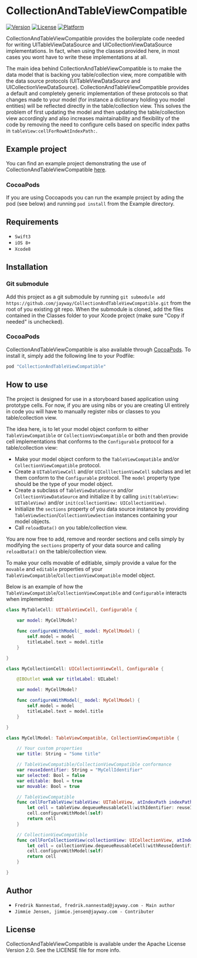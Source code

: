 # CollectionAndTableViewCompatible

[![Version](https://img.shields.io/cocoapods/v/CollectionAndTableViewCompatible.svg?style=flat)](http://cocoapods.org/pods/CollectionAndTableViewCompatible)
[![License](https://img.shields.io/cocoapods/l/CollectionAndTableViewCompatible.svg?style=flat)](http://cocoapods.org/pods/CollectionAndTableViewCompatible)
[![Platform](https://img.shields.io/cocoapods/p/CollectionAndTableViewCompatible.svg?style=flat)](http://cocoapods.org/pods/CollectionAndTableViewCompatible)

CollectionAndTableViewCompatible provides the boilerplate code needed for writing UITableViewDataSource and UICollectionViewDataSource implementations. In fact, when using the classes provided here, in most cases you wont have to write these implementations at all.

The main idea behind CollectionAndTableViewCompatible is to make the data model that is backing you table/collection view, more compatible with the data source protocols (UITableViewDataSource and UICollectionViewDataSource). CollectionAndTableViewCompatible provides a default and completely generic implementation of these protocols so that changes made to your model (for instance a dictionary holding you model entities) will be reflected directly in the table/collection view. This solves the problem of first updating the model and then updating the table/collection view accordingly and also increases maintainability and flexibility of the code by removing the need to configure cells based on specific index paths in `tableView:cellForRowAtIndexPath:`.

## Example project

You can find an example project demonstrating the use of CollectionAndTableViewCompatible [here](https://github.com/jayway/CollectionAndTableViewCompatibleExample).

### CocoaPods
If you are using Cocoapods you can run the example project by ading the pod (see below) and running `pod install` from the Example directory.

## Requirements

- `Swift3`
- `iOS 8+`
- `Xcode8`

## Installation

### Git submodule

Add this project as a git submodule by running `git submodule add https://github.com/jayway/CollectionAndTableViewCompatible.git` from the root of you existing git repo. When the submodule is cloned, add the files contained in the Classes folder to your Xcode project (make sure "Copy if needed" is unchecked).

### CocoaPods

CollectionAndTableViewCompatible is also available through [CocoaPods](http://cocoapods.org). To install
it, simply add the following line to your Podfile:

```ruby
pod "CollectionAndTableViewCompatible"
```

## How to use

The project is designed for use in a storyboard based application using prototype cells. For now, if you are using nibs or you are creating UI entirely in code you will have to manually register nibs or classes to you table/collection view.

The idea here, is to let your model object conform to either `TableViewCompatible` or `CollectionViewCompatible` or both and then provide cell implementations that conforms to the `Configurable` protocol for a table/collection view: 

- Make your model object conform to the `TableViewCompatible` and/or `CollectionViewCompatible` protocol. 
- Create a `UITableViewCell` and/or `UIColllectionViewCell` subclass and let them conform to the `Configurable` protocol. The `model` property type should be the type of your model object. 
- Create a subclass of `TableViewDataSource` and/or `CollectionViewDataSource` and initialize it by calling `init(tableView: UITableView)` and/or `init(collectionView: UICollectionView)`.
- Initialize the `sections` property of you data source instance by providing `TableViewSection`/`CollectionViewSection` instances containing your model objects.
- Call `reloadData()` on you table/collection view.

You are now free to add, remove and reorder sections and cells simply by modifying the `sections` property of your data source and calling `reloadData()` on the table/collection view.

To make your cells movable of editiable, simply provide a value for the `movable` and `editable` properties of your `TableViewCompatible`/`CollectionViewCompatible` model object.

Below is an example of how the `TableViewCompatible`/`CollectionViewCompatible` and `Configurable` interacts when implemented:

```swift
class MyTableCell: UITableViewCell, Configurable {
    
    var model: MyCellModel?

    func configureWithModel(_ model: MyCellModel) {
        self.model = model
        titleLabel.text = model.title
    }

}

class MyCollectionCell: UICollectionViewCell, Configurable {

    @IBOutlet weak var titleLabel: UILabel!

    var model: MyCellModel?

    func configureWithModel(_ model: MyCellModel) {
        self.model = model
        titleLabel.text = model.title
    }

}

class MyCellModel: TableViewCompatible, CollectionViewCompatible {

    // Your custom properties
    var title: String = "Some title"

    // TableViewCompatible/CollectionViewCompatible conformance
    var reuseIdentifier: String = "MyCellIdentifier"
    var selected: Bool = false
    var editable: Bool = true
    var movable: Bool = true

    // TableViewCompatible
    func cellForTableView(tableView: UITableView, atIndexPath indexPath: IndexPath) -> UITableViewCell {
        let cell = tableView.dequeueReusableCell(withIdentifier: reuseIdentifier, for: indexPath) as! MyTableCell
        cell.configureWithModel(self)
        return cell
    }

    // CollectionViewCompatible
    func cellForCollectionView(collectionView: UICollectionView, atIndexPath indexPath: IndexPath) -> UICollectionViewCell {
        let cell = collectionView.dequeueReusableCell(withReuseIdentifier: reuseIdentifier, for: indexPath) as! MyCollectionCell
        cell.configureWithModel(self)
        return cell
    }

}
```

## Author

- `Fredrik Nannestad, fredrik.nannestad@jayway.com - Main author`
- `Jimmie Jensen, jimmie.jensen@jayway.com - Contributer`

## License

CollectionAndTableViewCompatible is available under the Apache License Version 2.0. See the LICENSE file for more info.
